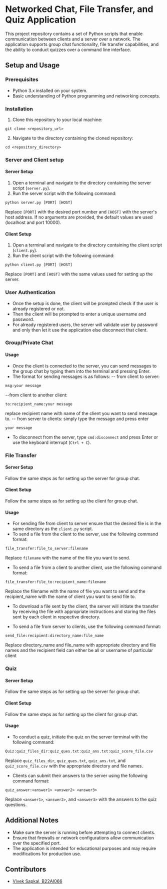 
# Networked Chat, File Transfer, and Quiz Application

This project repository contains a set of Python scripts that enable communication between clients and a server over a network. The application supports group chat functionality, file transfer capabilities, and the ability to conduct quizzes over a command line interface.

## Setup and Usage

### Prerequisites
- Python 3.x installed on your system.
- Basic understanding of Python programming and networking concepts.

### Installation
1. Clone this repository to your local machine:

```
git clone <repository_url>
```

2. Navigate to the directory containing the cloned repository:

```
cd <repository_directory>
```

### Server and Client setup

#### Server Setup
1. Open a terminal and navigate to the directory containing the server script (`server.py`).
2. Run the server script with the following command:

```
python server.py [PORT] [HOST]
```

   Replace `[PORT]` with the desired port number and `[HOST]` with the server's host address. If no arguments are provided, the default values are used (localhost and port 10000).

#### Client Setup
1. Open a terminal and navigate to the directory containing the client script (`client.py`).
2. Run the client script with the following command:

```
python client.py [PORT] [HOST]
```

   Replace `[PORT]` and `[HOST]` with the same values used for setting up the server.

### User Authentication

- Once the setup is done, the client will be prompted check if the user is already registered or not.
- Then the client will be prompted to enter a unique username and password.
- For already registered users, the server will validate user by password and only then let it use the application else disconnect that client.

### Group/Private Chat

#### Usage
- Once the client is connected to the server, you can send messages to the group chat by typing them into the terminal and pressing Enter.
- The format for sending messages is as follows:
-- from client to server:
```
msg:your message
```
--from client to another client:
```
to:recipient_name:your message
```
replace recipient name with name of the client you want to send message to.
-- from server to clients: simply type the message and press enter
```
your message
```
- To disconnect from the server, type `cmd:disconnect` and press Enter or use the keyboard interrupt (`Ctrl + C`).

### File Transfer

#### Server Setup
Follow the same steps as for setting up the server for group chat.

#### Client Setup
Follow the same steps as for setting up the client for group chat.

#### Usage
- For sending file from client to server ensure that the desired file is in the same directory as the `client.py` script.
- To send a file from the client to the server, use the following command format:

```
file_transfer:file_to_server:filename
```

   Replace `filename` with the name of the file you want to send.


- To send a file from a client to another client, use the following command format:

```
file_transfer:file_to:recipient_name:filename
```
Replace the filename with the name of file you want to send and the recipient_name with the name of client you want to send file to.
    

- To download a file sent by the client, the server will initiate the transfer by receiving the file with appropriate instructions and storing the files sent by each client in respective directory.

- To send a file from server to clients, use the following command format:

```
send_file:recipient:directory_name:file_name
```
Replace directory_name and file_name with appropriate directory and file names and the recipient field can either be all or username of particular client

### Quiz

#### Server Setup
Follow the same steps as for setting up the server for group chat.

#### Client Setup
Follow the same steps as for setting up the client for group chat.

#### Usage
- To conduct a quiz, initiate the quiz on the server terminal with the following command:

```
Quiz:quiz_files_dir:quiz_ques.txt:quiz_ans.txt:quiz_score_file.csv
```

   Replace `quiz_files_dir`, `quiz_ques.txt`, `quiz_ans.txt`, and `quiz_score_file.csv` with the appropriate directory and file names.

- Clients can submit their answers to the server using the following command format:

```
quiz_answer:<answer1> <answer2> <answer3>
```

   Replace `<answer1>`, `<answer2>`, and `<answer3>` with the answers to the quiz questions.

## Additional Notes
- Make sure the server is running before attempting to connect clients.
- Ensure that firewalls or network configurations allow communication over the specified port.
- The application is intended for educational purposes and may require modifications for production use.

## Contributors
- [Vivek Sapkal, B22AI066](https://github.com/viveksapkal2793)
